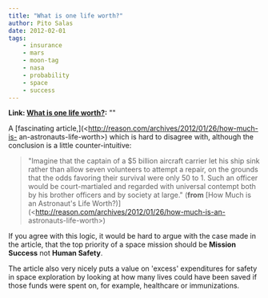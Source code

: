 ```yaml
---
title: "What is one life worth?"
author: Pito Salas
date: 2012-02-01
tags:
    - insurance
    - mars
    - moon-tag
    - nasa
    - probability
    - space
    - success
---
```


**Link: [What is one life worth?](None):** ""

A [fascinating article,](<http://reason.com/archives/2012/01/26/how-much-is-
an-astronauts-life-worth>) which is hard to disagree with, although the
conclusion is a little counter-intuitive:

> "Imagine that the captain of a $5 billion aircraft carrier let his ship sink
> rather than allow seven volunteers to attempt a repair, on the grounds that
> the odds favoring their survival were only 50 to 1. Such an officer would be
> court-martialed and regarded with universal contempt both by his brother
> officers and by society at large." (**from** [How Much is an Astronaut's
> Life Worth?)](<http://reason.com/archives/2012/01/26/how-much-is-an-
> astronauts-life-worth>)

If you agree with this logic, it would be hard to argue with the case made in
the article, that the top priority of a space mission should be **Mission
Success** not **Human Safety**.

The article also very nicely puts a value on 'excess' expenditures for safety
in space exploration by looking at how many lives could have been saved if
those funds were spent on, for example, healthcare or immunizations.


